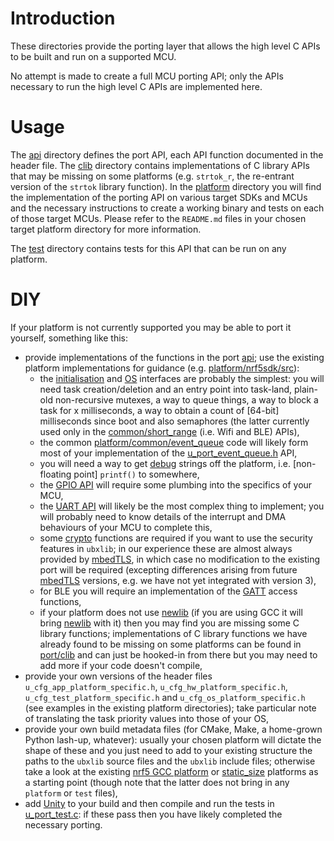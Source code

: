 # Introduction
These directories provide the porting layer that allows the high level C APIs to be built and run on a supported MCU.

No attempt is made to create a full MCU porting API; only the APIs necessary to run the high level C APIs are implemented here.

# Usage
The [api](api) directory defines the port API, each API function documented in the header file.  The [clib](clib) directory contains implementations of C library APIs that may be missing on some platforms (e.g. `strtok_r`, the re-entrant version of the `strtok` library function).  In the [platform](platform) directory you will find the implementation of the porting API on various target SDKs and MCUs and the necessary instructions to create a working binary and tests on each of those target MCUs.  Please refer to the `README.md` files in your chosen target platform directory for more information.

The [test](test) directory contains tests for this API that can be run on any platform.

# DIY
If your platform is not currently supported you may be able to port it yourself, something like this:
- provide implementations of the functions in the port [api](api); use the existing platform implementations for guidance (e.g. [platform/nrf5sdk/src](platform/nrf5sdk/src)):
  - the [initialisation](api/u_port.h) and [OS](api/u_port_os.h) interfaces are probably the simplest: you will need task creation/deletion and an entry point into task-land, plain-old non-recursive mutexes, a way to queue things, a way to block a task for x milliseconds, a way to obtain a count of \[64-bit\] milliseconds since boot and also semaphores (the latter currently used only in the [common/short_range](/common/short_range) (i.e. Wifi and BLE) APIs),
  - the common [platform/common/event_queue](platform/common/event_queue) code will likely form most of your implementation of the [u_port_event_queue.h](api/u_port_event_queue.h) API,
  - you will need a way to get [debug](api/u_port_debug.h) strings off the platform, i.e. \[non-floating point\] `printf()` to somewhere,
  - the [GPIO API](api/u_port_gpio.h) will require some plumbing into the specifics of your MCU,
  - the [UART API](api/u_port_uart.h) will likely be the most complex thing to implement; you will probably need to know details of the interrupt and DMA behaviours of your MCU to complete this,
  - some [crypto](api/u_port_crypto.h) functions are required if you want to use the security features in `ubxlib`; in our experience these are almost always provided by [mbedTLS](https://www.trustedfirmware.org/projects/mbed-tls/), in which case no modification to the existing port will be required (excepting differences arising from future [mbedTLS](https://www.trustedfirmware.org/projects/mbed-tls/) versions, e.g. we have not yet integrated with version 3),
  - for BLE you will require an implementation of the [GATT](api/u_port_gatt.h) access functions,
  - if your platform does not use [newlib](https://sourceware.org/newlib/) (if you are using GCC it will bring [newlib](https://sourceware.org/newlib/) with it) then you may find you are missing some C library functions; implementations of C library functions we have already found to be missing on some platforms can be found in [port/clib](/port/clib) and can just be hooked-in from there but you may need to add more if your code doesn't compile,
- provide your own versions of the header files `u_cfg_app_platform_specific.h`, `u_cfg_hw_platform_specific.h`, `u_cfg_test_platform_specific.h` and `u_cfg_os_platform_specific.h` (see examples in the existing platform directories); take particular note of translating the task priority values into those of your OS,
- provide your own build metadata files (for CMake, Make, a home-grown Python lash-up, whatever): usually your chosen platform will dictate the shape of these and you just need to add to your existing structure the paths to the `ubxlib` source files and the `ubxlib` include files; otherwise take a look at the existing [nrf5 GCC platform](platform/nrf5sdk/mcu/nrf52/gcc/runner) or [static_size](platform/static_size) platforms as a starting point (though note that the latter does not bring in any `platform` or `test` files),
- add [Unity](https://github.com/ThrowTheSwitch/Unity) to your build and then compile and run the tests in [u_port_test.c](test/u_port_test.c): if these pass then you have likely completed the necessary porting.